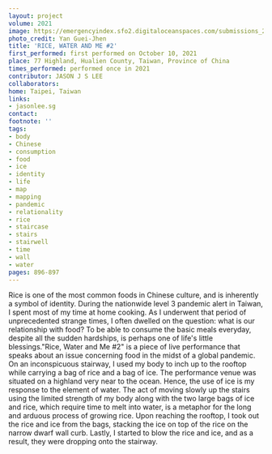 ```yaml
---
layout: project
volume: 2021
image: https://emergencyindex.sfo2.digitaloceanspaces.com/submissions_2021/images/sfo2.digitaloceanspaces.com/emergencyindex/submissions_2021/images/1663692954572_Jason_Lee.tif
photo_credit: Yan Guei-Jhen
title: 'RICE, WATER AND ME #2'
first_performed: first performed on October 10, 2021
place: 77 Highland, Hualien County, Taiwan, Province of China
times_performed: performed once in 2021
contributor: JASON J S LEE
collaborators:
home: Taipei, Taiwan
links:
- jasonlee.sg
contact:
footnote: ''
tags:
- body
- Chinese
- consumption
- food
- ice
- identity
- life
- map
- mapping
- pandemic
- relationality
- rice
- staircase
- stairs
- stairwell
- time
- wall
- water
pages: 896-897
---
```


Rice is one of the most common foods in Chinese culture, and is inherently a symbol of identity. During the nationwide level 3 pandemic alert in Taiwan, I spent most of my time at home cooking. As I underwent that period of unprecedented strange times, I often dwelled on the question: what is our relationship with food? To be able to consume the basic meals everyday, despite all the sudden hardships, is perhaps one of life's little blessings."Rice, Water and Me #2" is a piece of live performance that speaks about an issue concerning food in the midst of a global pandemic. On an inconspicuous stairway, I used my body to inch up to the rooftop while carrying a bag of rice and a bag of ice. The performance venue was situated on a highland very near to the ocean. Hence, the use of ice is my response to the element of water. The act of moving slowly up the stairs using the limited strength of my body along with the two large bags of ice and rice, which require time to melt into water, is a metaphor for the long and arduous process of growing rice. Upon reaching the rooftop, I took out the rice and ice from the bags, stacking the ice on top of the rice on the narrow dwarf wall curb. Lastly, I started to blow the rice and ice, and as a result, they were dropping onto the stairway.